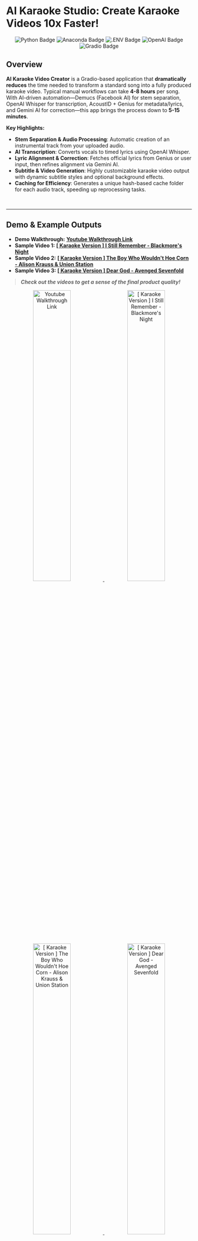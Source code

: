 # AI Karaoke Studio: Create Karaoke Videos 10x Faster!

<p align="center"> 
<img src="https://img.shields.io/badge/Python-3776AB?logo=python&logoColor=fff&style=flat" alt="Python Badge"/> 
<img src="https://img.shields.io/badge/Anaconda-44A833?logo=anaconda&logoColor=fff&style=flat" alt="Anaconda Badge"/> 
<img src="https://img.shields.io/badge/.ENV-ECD53F?logo=dotenv&logoColor=000&style=flat" alt=".ENV Badge"/>
<img src="https://img.shields.io/badge/OpenAI-412991?logo=openai&logoColor=fff&style=flat" alt="OpenAI Badge"/> <img src="https://img.shields.io/badge/Gradio-F97316?logo=gradio&logoColor=fff&style=flat" alt="Gradio Badge"/> 
</p>

## Overview
**AI Karaoke Video Creator** is a Gradio-based application that **dramatically reduces** the time needed to transform a standard song into a fully produced karaoke video.
Typical manual workflows can take **4-8 hours** per song. With AI-driven automation—Demucs (Facebook AI) for stem separation, OpenAI Whisper for transcription, AcoustID + Genius for metadata/lyrics, and Gemini AI for correction—this app brings the process down to **5-15 minutes**.

**Key Highlights:**
- **Stem Separation & Audio Processing**: Automatic creation of an instrumental track from your uploaded audio.
- **AI Transcription**: Converts vocals to timed lyrics using OpenAI Whisper.
- **Lyric Alignment & Correction**: Fetches official lyrics from Genius or user input, then refines alignment via Gemini AI.
- **Subtitle & Video Generation**: Highly customizable karaoke video output with dynamic subtitle styles and optional background effects.
- **Caching for Efficiency**: Generates a unique hash-based cache folder for each audio track, speeding up reprocessing tasks.  

<br>

---

## Demo & Example Outputs

- **Demo Walkthrough:** **[Youtube Walkthrough Link](https://www.youtube.com/watch?v=XA5xXCvO7DY)**   
- **Sample Video 1:** **[[ Karaoke Version ] I Still Remember - Blackmore's Night](https://www.youtube.com/watch?v=phZbiLP0DH0)**  
- **Sample Video 2:** **[[ Karaoke Version ] The Boy Who Wouldn't Hoe Corn - Alison Krauss & Union Station](https://www.youtube.com/watch?v=jYw0TCsZ-QM)**  
- **Sample Video 3:** **[[ Karaoke Version ] Dear God - Avenged Sevenfold ](https://www.youtube.com/watch?v=TE46w0JIPuI)**  

> _**Check out the videos to get a sense of the final product quality!**_  

<div align="center">
  <a href="https://www.youtube.com/watch?v=XA5xXCvO7DY">
    <img src="https://img.youtube.com/vi/XA5xXCvO7DY/0.jpg" alt="Youtube Walkthrough Link" style="width:45%; margin-right:5%;">
  </a>
  <a href="https://www.youtube.com/watch?v=phZbiLP0DH0">
    <img src="https://img.youtube.com/vi/phZbiLP0DH0/0.jpg" alt="[ Karaoke Version ] I Still Remember - Blackmore's Night" style="width:45%;">
  </a>
</div>
<br>
<div align="center">
  <a href="https://www.youtube.com/watch?v=jYw0TCsZ-QM">
    <img src="https://img.youtube.com/vi/jYw0TCsZ-QM/0.jpg" alt="[ Karaoke Version ] The Boy Who Wouldn't Hoe Corn - Alison Krauss & Union Station" style="width:45%; margin-right:5%;">
  </a>
  <a href="https://www.youtube.com/watch?v=TE46w0JIPuI">
    <img src="https://img.youtube.com/vi/TE46w0JIPuI/0.jpg" alt="[ Karaoke Version ] Dear God - Avenged Sevenfold" style="width:45%;">
  </a>
</div>

<br>

---

## Table of Contents

1. [Overview](#overview)  
2. [Demo & Example Outputs](#demo--example-outputs)  
3. [Features](#features)  
4. [System Architecture](#system-architecture)  
5. [Installation & Setup](#installation--setup)  
    - [Step 1: Install Conda](#step-1-install-conda)  
    - [Step 2: Set Up API Keys](#step-2-set-up-api-keys)  
    - [Step 3: Install FFmpeg and Chromaprint](#step-3-install-ffmpeg-and-chromaprint)  
    - [Optional GPU Acceleration (NVIDIA Only)](#optional-gpu-acceleration-nvidia-only)  
    - [Step 4: Install Dependencies](#step-4-install-dependencies)  
    - [Step 5: Running the App](#step-5-running-the-app)  
6. [Installation & Setup with Docker](#installation--setup-with-docker)  
    - [Step 1: Install Docker Desktop](#step-1-install-docker-desktop)  
    - [Step 2: Build docker image](#step-2-build-docker-image)  
    - [Step 3: Set Up API Keys](#step-3-set-up-api-keys)  
    - [Step 4: Running the App](#step-4-running-the-app)  
7. [How to Use](#how-to-use)  
    - [Step 1: Audio Processing & Transcription](#step-1-audio-processing--transcription)  
    - [Step 2: Lyric Correction & Alignment](#step-2-lyric-correction--alignment)  
    - [Step 3: Karaoke Video Generation](#step-3-karaoke-video-generation)  
8. [Customization](#customization)  
9. [Caching Mechanism](#caching-mechanism)  
10. [Benefits](#benefits)  
11. [License](#license)  

<br>

---

## Features

1. Audio Processing & Transcription
    - **Demucs (Facebook AI)** for automatic stem separation (vocals, bass, drums, etc.).
    - **Merges** stems (except vocals) to produce a karaoke-style instrumental.
    - **OpenAI Whisper** for vocal transcription with word-level timestamps.

2. Metadata & Lyrics Retrieval
    - **AcoustID** to identify audio fingerprint and retrieve song metadata (artist, title).
    - **Genius API** to auto-fetch official song lyrics.
    - **Manual Input option** for lyrics when metadata is incomplete or for custom songs.

3. Lyric Correction & Alignment
    - **Gemini AI** to align and correct transcription using official or user-provided lyrics.
    - Handles spelling errors, missing words, verse alignment, etc.

4. Karaoke Video Generation
    - Generate `.ass` subtitle files with user-defined font, color, highlights, shadows, and outlines.
    - Seamlessly **loop background video effects** for a visually appealing background.
    - Final output as a single high-quality karaoke video (customizable resolution, bitrate, FPS).

5. Caching for Fast Iterations
    - Creates a unique hash-based directory for each audio file.
    - Allows partial reprocessing only for sections you choose to override (metadata fetch, AI transcription, etc.).

<br>

---

## System Architecture

Below is a high-level overview of the application’s workflow:

1. **User Uploads an Audio File**
2. **AcoustID**: Generate audio fingerprint → Retrieve song metadata
3. **Demucs**: Separate audio stems (vocals, instruments) → Merge instrument stems to create instrumental
4. **Whisper**: Transcribe vocals (with timestamps)
5. **Genius / Manual Input**: Fetch or provide reference lyrics
6. **Gemini AI**: Align & correct transcribed lyrics with reference lyrics
7. **Subtitle & Video Generation**: Create .ass subtitles → Loop selected video effect → Render final karaoke video

All of this is orchestrated within a **Gradio** interface. Once you launch `app.py`, it provides a local URL that you can open in your browser to interact with these steps visually.

<br>

---

## Installation & Setup


### Step 1: Install Conda

<details open> <summary><strong>Windows</strong></summary>

1. Download and install [Anaconda](https://www.anaconda.com/) or [Miniconda](https://docs.conda.io/en/latest/miniconda.html).
2. During installation, ensure `conda` is added to your system `PATH`.  
    - Example: `C:\Users\<your_username>\Anaconda3\Scripts` 
3. Check successful installation:
    ```sh
    conda --version
    ```
</details> 

<details> <summary><strong>Linux/macOS</strong></summary>

1. Follow the official [Conda installation guide](https://docs.conda.io/projects/conda/en/latest/user-guide/install/index.html).
2. Check successful installation:
    ```sh
    conda --version
    ```
</details> 

<br>

---

### Step 2: Set Up API Keys
The app requires API keys for fetching metadata, lyrics, and AI-based modifications.
1. **[AcoustID API Key](https://acoustid.org/)** - Fetches metadata (artist, song name, etc.).
2. **[Genius API Key](https://genius.com/)** - Fetches song lyrics.
3. **[Gemini API Key](https://aistudio.google.com/apikey)** - AI-powered lyric modification and alignment.

<br>

Create a `.env` file at the root of the project with the following keys (replace placeholders with your actual tokens):
```ini
ACOUST_ID="your_acoustid_api_key"
GENIUS_API_ACCESS_TOKEN="your_genius_api_key"
GEMINI_API_KEY="your_gemini_api_key"
```

<br>

---

### Step 3: Install FFmpeg and Chromaprint
1. **[FFmpeg](https://www.ffmpeg.org/download.html)** - Required for audio/video processing.
2. **[Chromaprint (fpcalc)](https://acoustid.org/chromaprint)** - Required to generate audio fingerprints.

<details open> <summary><strong>Windows</strong></summary>

1. Download and extract both **FFmpeg** and **Chromaprint**.
2. Add their `bin` directories to the system `PATH`, example:
    ```sh
    C:\Users\<your_username>\ffmpeg\bin
    C:\Users\<your_username>\chromaprint-fpcalc
    ```
3. Verify successful installation and setup:
    ```sh
    ffmpeg -version
    fpcalc -version
    ```
</details> 

</details> 

<details> <summary><strong>Linux/macOS</strong></summary>

1. Install via your package manager (e.g., `apt-get install ffmpeg chromaprint`) or follow official documentation.
2. Verify successful installation and setup:
    ```sh
    ffmpeg -version
    fpcalc -version
    ```
</details> 

<br>

---

### Optional GPU Acceleration (NVIDIA Only)
If you have an NVIDIA GPU, installing CUDA + cuDNN can significantly speed up AI processes (Demucs, Whisper, etc.).

<details open> <summary><strong>Windows</strong></summary>

1. Download and install:
   - **[cuDNN](https://developer.nvidia.com/cudnn)**
   - **[CUDA Toolkit](https://developer.nvidia.com/cuda-toolkit)**
2. Add their directories to the `PATH`, e.g.:
    ```sh
    C:\Program Files\NVIDIA\CUDNN\<version_number>\bin
    C:\Program Files\NVIDIA GPU Computing Toolkit\CUDA\<version_number>\bin
    C:\Program Files\NVIDIA GPU Computing Toolkit\CUDA\<version_number>\libnvvp
    ```
3. Verify installation by running:
    ```sh
    nvcc --version
    ```
</details> 

</details> <details> <summary><strong>Linux/macOS</strong></summary>

1. Refer to [NVIDIA’s official documentation](https://docs.nvidia.com/cuda/) for your platform.
2. Verify installation by running:
    ```sh
    nvcc --version
    ```
</details> 

<br>

---

### Step 4: Install Dependencies
After cloning or downloading this repo, from your terminal run:

<details open> <summary><strong>Windows</strong></summary>

```sh
setup.bat
```
</details> 

<details> <summary><strong>Linux/macOS</strong></summary>

```sh
chmod +x setup.sh
./setup.sh
```
</details>  

<br>

**This will:**
1. Create a Conda environment named `karaoke_env`.
2. Install all necessary Python libraries (Gradio, OpenAI Whisper, Demucs, etc.).

<br>

---

### Step 5: Running the App
```sh
conda activate karaoke_env
python app.py
```
> _**A local Gradio link will appear in your terminal. Open it in your browser to use the app.**_

<br>

---

## Installation & Setup with Docker

### Step 1: Install Docker Desktop

<details open> <summary><strong>Windows</strong></summary>

1. Follow the official [WSL 2 installation guide](https://learn.microsoft.com/en-us/windows/wsl/install).
2. Install [Ubuntu 22.04 into WSL](https://learn.microsoft.com/en-us/windows/wsl/install#install-wsl-command).
    ```sh
    wsl --install -d Ubuntu-24.04
    ```
3. Download and install [Docker Desktop](https://docs.docker.com/desktop/setup/install/windows-install/).
4. Check successful installation:
    ```sh
    docker run --rm hello-world
    ```
    It will be typed "`Hello from Docker!`".
</details>

<details> <summary><strong>Linux</strong></summary>

1. Follow the official [Docker Desktop installation guide](https://docs.docker.com/desktop/setup/install/linux/).
2. Check successful installation:
    ```sh
    docker run --rm hello-world
    ```
    It will be typed "`Hello from Docker!`".
</details>

<details> <summary><strong>MacOS</strong></summary>

1. Follow the official [Docker Desktop installation guide](https://docs.docker.com/desktop/setup/install/mac-install/).
2. Check successful installation:
    ```sh
    docker run --rm hello-world
    ```
    It will be typed "`Hello from Docker!`".
</details>

<br>

---

### Step 2: Build docker image

Make sure you have **120 GB** of free disk space.  
Even on a modern computer, the operation will take more than 30 minutes.

```sh
docker compose build
```

<br>

---

### Step 3: Set Up API Keys

The app requires API keys for fetching metadata, lyrics, and AI-based modifications.
1. **[AcoustID API Key](https://acoustid.org/)** - (optional) Fetches metadata (artist, song name, etc.).
2. **[Genius API Key](https://genius.com/)** - (optional) Fetches song lyrics.
3. **[Gemini API Key](https://aistudio.google.com/apikey)** - (required) AI-powered lyric modification and alignment.

<br>

Create a `.env` file at the root of the project with the following keys (replace placeholders with your actual tokens):

```ini
ACOUST_ID=your_acoustid_api_key
GENIUS_API_ACCESS_TOKEN=your_genius_api_key
GEMINI_API_KEY=your_gemini_api_key
```

<br>

---

### Step 4: Running the App

```sh
docker compose up --no-build
```

> _**A local Gradio link will appear in your terminal. Open it in your browser to use the app.**_

<br>

---

## How to Use

### Step 1: Audio Processing & Transcription
1. **Upload Audio**:  Provide the `.mp3`, `.wav`, or any valid audio file
2. **Process Audio:** The app will:
    - Identify metadata (song name, artist, etc.) via AcoustID.
    - Separate stems with Demucs.
    - Merge stems (except vocals) to form your instrumental track.
    - Transcribe vocals using Whisper (timestamps included).
3. **Advanced Settings (Optional)**: Adjust transcription accuracy, re-run processes, set specific languages if auto-detect fails, etc.
4. **Click** `Process Audio` to proceed.

<br>

> _**Pro Tip: If you see any mismatched data or want to refine any step, open the “Developer Settings” accordion and force specific tasks to re-run.**_

<br> <p align="center"> 
![Step 1](./public/step_1.png)
</p>

<br>

---

### Step 2: Lyric Correction & Alignment
1. **Review Artist/Song Name**: Edit if the auto-detected metadata is incorrect.
2. **Fetch Lyrics**: Click Fetch Reference Lyrics to grab official lyrics from Genius. Alternatively, paste your own text and click Update Reference Lyrics.
3. **Modify with AI**: Once you have both the raw transcription and reference lyrics, press Modify with AI to refine and align timestamps.

<br>

> _**This ensures spelling, repeated words, and verse alignment are corrected using Gemini AI.**_  

<br> <p align="center"> 
![Step 2](./public/step_2.png)
</p>

<br>

---

### Step 3: Karaoke Video Generation
1. **Subtitle Style**: Choose font, color, highlight, outline, and shadow settings.  
   App searches Font files in app folder `fonts/`. Copy needed fonts in folder and restart app.
1. **Background Effects**: Optional looping `.mp4` files can be selected for a dynamic background.
1. **Advanced Video Settings**: Set resolution (`720p`, `1080p`), FPS, bitrate, etc., based on your quality needs.
1. **Generate Karaoke**: Click the button to produce your final video.
1. **Output**: Video is saved in the `output` folder. If re-generated, it overwrites the existing file.

<br>

> _**Experiment with fonts and color combos to achieve a professional karaoke style or something playful and unique!**_

<br> <p align="center"> 
![Step 3](./public/step_3.png)
</p>

<br>

---

## Customization

1. **Background Effects**
    - Place any `.mp4` file in the effects folder; it appears automatically in the Gradio dropdown.
    - The video is looped to match your song’s duration.

2. **Subtitle `.ass` Files**
    - The app automatically creates an advanced subtitle file with your chosen styling (font, size, colors, etc.).
    - You can tweak the .ass file further if you want extremely fine-grained control (e.g., line spacing).

3. **Developer Settings**
    - Access advanced toggles in each section to re-run certain stages (metadata fetching, stem separation, AI alignment).
    - Great for iterative improvements or debugging.

<br>

---

## Caching Mechanism

When you upload a new song, the app:

1. **Generates a Hash** of the audio file.
2. **Creates a Cache Directory** inside `cache/<unique_hash>` for storing processed data—like separated stems, transcribed lyrics, and more.
3. **Speeds Up Reprocessing** if you choose to revisit or re-generate any part of the same audio file.

This design ensures you don’t waste time repeatedly re-running expensive AI tasks.

<br>

---

## Benefits
- **Time Savings**: Cut down from 4-8 hours of manual editing to just 5-15 minutes.
- **High-Quality Output**: Syncs lyrics with precise timing and offers advanced customization.
- **AI-Powered**: Capitalizes on cutting-edge models for stem separation and transcription, ensuring accuracy.
- **Flexible & Extensible**: Gradio-based UI, easy to integrate, and modifiable for various use cases.

<br>

---

## License
This project is licensed under the **Apache License**. See `LICENSE` for details.

<br>

---

<br> <p align="center"> 
_Thank you for checking out the AI Karaoke Video Creator. Enjoy making awesome karaoke videos with a fraction of the usual effort!_
</p>
